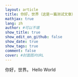 ```yaml
---
layout: article
title: 你好，世界（这是一篇测试文章）
mathjax: true
lang: zh
author: #可以不填
show_title: true
show_edit_on_github: false
show_date: true
show_tags: true
comment: false
cover: #封面图片URL
---
```


你好，世界。
Hello World
